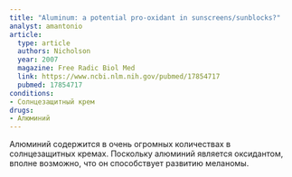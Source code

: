 ```yaml
---
title: "Aluminum: a potential pro-oxidant in sunscreens/sunblocks?"
analyst: amantonio
article:
  type: article
  authors: Nicholson
  year: 2007
  magazine: Free Radic Biol Med
  link: https://www.ncbi.nlm.nih.gov/pubmed/17854717
  pubmed: 17854717
conditions:
- Солнцезащитный крем
drugs:
- Алюминий
---
```


Алюминий содержится в очень огромных количествах в солнцезащитных кремах. Поскольку алюминий является оксидантом, вполне возможно, что он способствует развитию меланомы.

